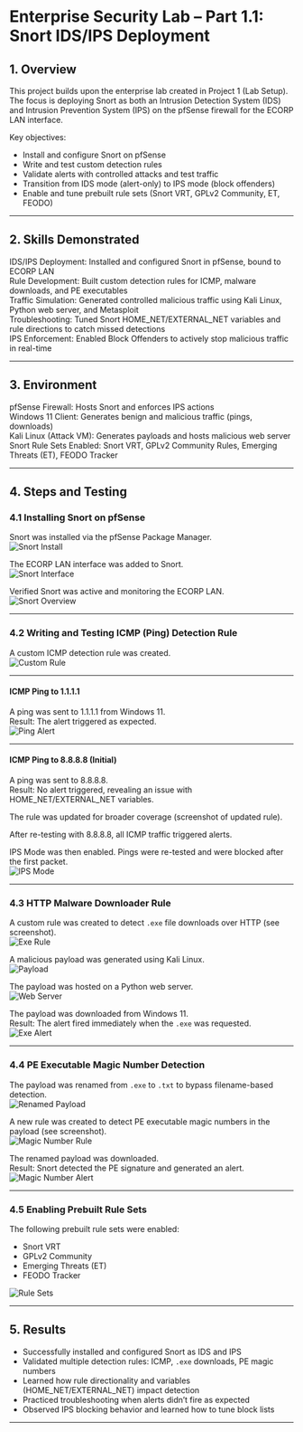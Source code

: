 # Enterprise Security Lab – Part 1.1: Snort IDS/IPS Deployment

## 1. Overview

This project builds upon the enterprise lab created in Project 1 (Lab Setup). The focus is deploying Snort as both an Intrusion Detection System (IDS) and Intrusion Prevention System (IPS) on the pfSense firewall for the ECORP LAN interface.

Key objectives:
- Install and configure Snort on pfSense
- Write and test custom detection rules
- Validate alerts with controlled attacks and test traffic
- Transition from IDS mode (alert-only) to IPS mode (block offenders)
- Enable and tune prebuilt rule sets (Snort VRT, GPLv2 Community, ET, FEODO)

---

## 2. Skills Demonstrated

IDS/IPS Deployment: Installed and configured Snort in pfSense, bound to ECORP LAN  
Rule Development: Built custom detection rules for ICMP, malware downloads, and PE executables  
Traffic Simulation: Generated controlled malicious traffic using Kali Linux, Python web server, and Metasploit  
Troubleshooting: Tuned Snort HOME_NET/EXTERNAL_NET variables and rule directions to catch missed detections  
IPS Enforcement: Enabled Block Offenders to actively stop malicious traffic in real-time  

---

## 3. Environment

pfSense Firewall: Hosts Snort and enforces IPS actions  
Windows 11 Client: Generates benign and malicious traffic (pings, downloads)  
Kali Linux (Attack VM): Generates payloads and hosts malicious web server  
Snort Rule Sets Enabled: Snort VRT, GPLv2 Community Rules, Emerging Threats (ET), FEODO Tracker  

---

## 4. Steps and Testing

### 4.1 Installing Snort on pfSense

Snort was installed via the pfSense Package Manager.  
![Snort Install](images/snort-install.png)

The ECORP LAN interface was added to Snort.  
![Snort Interface](images/snort-installed2.png)

Verified Snort was active and monitoring the ECORP LAN.  
![Snort Overview](images/snort-installed3.png)

---

### 4.2 Writing and Testing ICMP (Ping) Detection Rule

A custom ICMP detection rule was created.  
![Custom Rule](images/snort-installed4.png)

---

#### ICMP Ping to 1.1.1.1

A ping was sent to 1.1.1.1 from Windows 11.  
Result: The alert triggered as expected.  
![Ping Alert](images/snort-installed6.png)

---

#### ICMP Ping to 8.8.8.8 (Initial)

A ping was sent to 8.8.8.8.  
Result: No alert triggered, revealing an issue with HOME_NET/EXTERNAL_NET variables.  

The rule was updated for broader coverage (screenshot of updated rule).  

After re-testing with 8.8.8.8, all ICMP traffic triggered alerts.  

IPS Mode was then enabled. Pings were re-tested and were blocked after the first packet.  
![IPS Mode](images/snort-installed7.png)

---

### 4.3 HTTP Malware Downloader Rule

A custom rule was created to detect `.exe` file downloads over HTTP (see screenshot).  
![Exe Rule](images/custom-rules4.png)

A malicious payload was generated using Kali Linux.  
![Payload](images/custom-rules1.png)

The payload was hosted on a Python web server.  
![Web Server](images/custom-rules3.png)

The payload was downloaded from Windows 11.  
Result: The alert fired immediately when the `.exe` was requested.  
![Exe Alert](images/custom-rules6.png)

---

### 4.4 PE Executable Magic Number Detection

The payload was renamed from `.exe` to `.txt` to bypass filename-based detection.  
![Renamed Payload](images/custom-rules8.png)

A new rule was created to detect PE executable magic numbers in the payload (see screenshot).  
![Magic Number Rule](images/custom-rules7.png)

The renamed payload was downloaded.  
Result: Snort detected the PE signature and generated an alert.  
![Magic Number Alert](images/custom-rules11.png)

---

### 4.5 Enabling Prebuilt Rule Sets

The following prebuilt rule sets were enabled:  
- Snort VRT  
- GPLv2 Community  
- Emerging Threats (ET)  
- FEODO Tracker  

![Rule Sets](images/custom-rules12.png)

---

## 5. Results

- Successfully installed and configured Snort as IDS and IPS  
- Validated multiple detection rules: ICMP, `.exe` downloads, PE magic numbers  
- Learned how rule directionality and variables (HOME_NET/EXTERNAL_NET) impact detection  
- Practiced troubleshooting when alerts didn’t fire as expected  
- Observed IPS blocking behavior and learned how to tune block lists  

---






